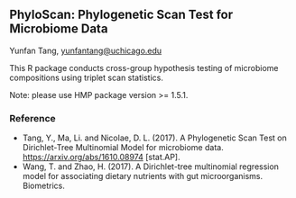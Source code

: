 ## PhyloScan: Phylogenetic Scan Test for Microbiome Data
Yunfan Tang, yunfantang@uchicago.edu

This R package conducts cross-group hypothesis testing of microbiome compositions using triplet scan statistics.

Note: please use HMP package version >= 1.5.1.

### Reference
* Tang, Y., Ma, Li. and Nicolae, D. L. (2017). A Phylogenetic Scan Test on Dirichlet-Tree Multinomial Model for microbiome data. https://arxiv.org/abs/1610.08974 [stat.AP].
* Wang, T. and Zhao, H. (2017). A Dirichlet-tree multinomial regression model for associating dietary nutrients with gut microorganisms. Biometrics.

